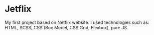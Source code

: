 # Jetflix
My first project based on Netflix website. I used technologies such as: HTML, SCSS, CSS (Box Model, CSS Grid, Flexbox), pure JS.

